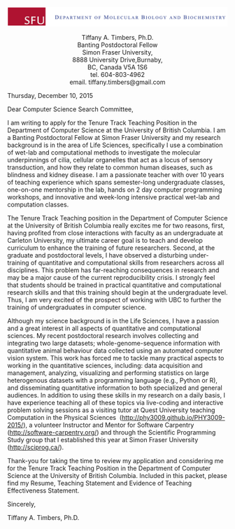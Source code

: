 ![alt tag](img/header.png)

<center>Tiffany A. Timbers, Ph.D.</center>
<center>Banting Postdoctoral Fellow</br></center>
<center>Simon Fraser University,</center><center>8888 University Drive,Burnaby, </br>BC, Canada V5A 1S6 </center>

<center>tel. 604-803-4962 </br>
email. tiffany.timbers@gmail.com </center>

Thursday, December 10, 2015

Dear Computer Science Search Committee,

I am writing to apply for the Tenure Track Teaching Position in the Department of Computer Science at the University of British Columbia. I am a Banting Postdoctoral Fellow at Simon Fraser University and my research background is in the area of Life Sciences, specifically I use a combination of wet-lab and computational methods to investigate the molecular underpinnings of cilia, cellular organelles that act as a locus of sensory transduction, and how they relate to common human diseases, such as blindness and kidney disease. I am a passionate teacher with over 10 years of teaching experience which spans semester-long undergraduate classes, one-on-one mentorship in the lab, hands on 2 day computer programming workshops, and innovative and week-long
intensive practical wet-lab and computation classes. 

The Tenure Track Teaching position in the Department of Computer Science at the University of British Columbia really excites me for two reasons, first, having profited from close interactions with faculty as an undergraduate at Carleton University, my ultimate career goal is to teach and develop curriculum to enhance the training of future researchers. Second, at the graduate and postdoctoral levels, I have observed a disturbing under-training of quantitative and computational skills from researchers across all disciplines. This problem has far-reaching consequences in research and may be a major cause of the current reproducibility crisis. I strongly feel that students should be trained in practical quantitative and computational research skills and that this training should begin at the undergraduate level. Thus, I am very excited of the prospect of working with UBC to further the training of undergraduates in computer science.

Although my science background is in the Life Sciences, I have a passion and a great interest in all aspects of quantitative and computational sciences. My recent postdoctoral research involves collecting and integrating two large datasets; whole-genome-sequence information with quantitative animal behaviour data collected using an automated computer vision system. This work has forced me to tackle many practical aspects to working in the quantitative sciences, including: data acquisition and management, analyzing, visualizing and performing statistics on large heterogenous datasets with a programming language (e.g., Python or R), and disseminating quantitative information to both specialized and general audiences. In addition to using these skills in my research on a daily basis, I have experience teaching all of these topics via live-coding and interactive problem solving sessions as a visiting tutor at Quest University teaching Computation in the Physical Sciences  (http://phy3009.github.io/PHY3009-2015/), a volunteer Instructor and Mentor for Software Carpentry  (http://software-carpentry.org/) and through the Scientific Programming Study group that I established this year at Simon Fraser University (http://sciprog.ca/).

Thank-you for taking the time to review my application and considering me for the Tenure Track Teaching Position in the Department of Computer Science at the University of British Columbia. Included in this packet, please find my Resume, Teaching Statement and Evidence of Teaching Effectiveness Statement.

Sincerely, 

Tiffany A. Timbers, Ph.D. 
